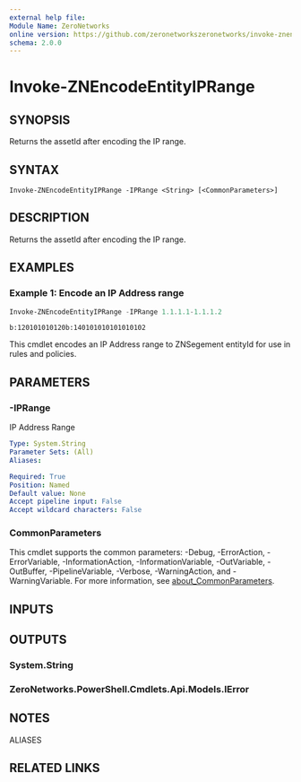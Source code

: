 ```yaml
---
external help file:
Module Name: ZeroNetworks
online version: https://github.com/zeronetworkszeronetworks/invoke-znencodeentityiprange
schema: 2.0.0
---
```


# Invoke-ZNEncodeEntityIPRange

## SYNOPSIS
Returns the assetId after encoding the IP range.

## SYNTAX

```
Invoke-ZNEncodeEntityIPRange -IPRange <String> [<CommonParameters>]
```

## DESCRIPTION
Returns the assetId after encoding the IP range.

## EXAMPLES

### Example 1: Encode an IP Address range
```powershell
Invoke-ZNEncodeEntityIPRange -IPRange 1.1.1.1-1.1.1.2 
```

```output
b:120101010120b:140101010101010102
```

This cmdlet encodes an IP Address range to ZNSegement entityId for use in rules and policies.

## PARAMETERS

### -IPRange
IP Address Range

```yaml
Type: System.String
Parameter Sets: (All)
Aliases:

Required: True
Position: Named
Default value: None
Accept pipeline input: False
Accept wildcard characters: False
```

### CommonParameters
This cmdlet supports the common parameters: -Debug, -ErrorAction, -ErrorVariable, -InformationAction, -InformationVariable, -OutVariable, -OutBuffer, -PipelineVariable, -Verbose, -WarningAction, and -WarningVariable. For more information, see [about_CommonParameters](http://go.microsoft.com/fwlink/?LinkID=113216).

## INPUTS

## OUTPUTS

### System.String

### ZeroNetworks.PowerShell.Cmdlets.Api.Models.IError

## NOTES

ALIASES

## RELATED LINKS

